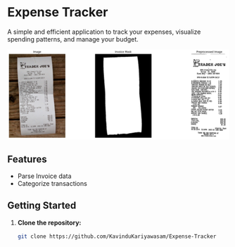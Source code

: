 # Expense Tracker

A simple and efficient application to track your expenses, visualize spending patterns, and manage your budget.

<img src="assets/preprocess.png" alt="Preprocessing Flow" width="600"/>

## Features

<!-- - Add, edit, and delete expenses -->
- Parse Invoice data
- Categorize transactions

## Getting Started

1. **Clone the repository:**
    ```bash
    git clone https://github.com/KavinduKariyawasam/Expense-Tracker
    ```